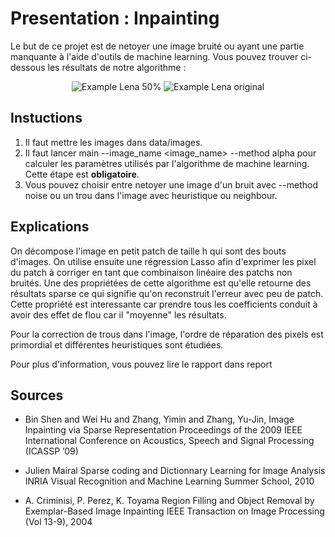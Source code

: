 # Presentation : Inpainting

Le but de ce projet est de netoyer une image bruité ou ayant une partie manquante à l'aide d'outils de machine learning. Vous pouvez trouver ci-dessous les résultats de notre algorithme :

<center>
  <img src="https://github.com/Kabegami/Inpainting/blob/master/res/README_images/lena_noise" alt="Example Lena 50%">
    <img src="https://github.com/Kabegami/Inpainting/blob/master/res/README_images/lena_original" alt="Example Lena original">
</center>


## Instuctions

1. Il faut mettre les images dans data/images.
2. Il faut lancer main --image_name <image_name> --method alpha pour calculer les paramètres utilisés par l'algorithme de machine learning. Cette étape est **obligatoire**.
3. Vous pouvez choisir entre netoyer une image d'un bruit avec --method noise ou un trou dans l'image avec heuristique ou neighbour.

## Explications

On décompose l'image en petit patch de taille h qui sont des bouts d'images. On utilise ensuite une régression Lasso afin d'exprimer les pixel du patch à corriger en tant que combinaison linéaire des patchs non bruités. Une des propriétées de cette algorithme est qu'elle retourne des résultats sparse ce qui signifie qu'on reconstruit l'erreur avec peu de patch. Cette propriété est interessante car prendre tous les coefficients conduit à avoir des effet de flou car il "moyenne" les résultats.

Pour la correction de trous dans l'image, l'ordre de réparation des pixels est primordial et différentes heuristiques sont étudiées.

Pour plus d'information, vous pouvez lire le rapport dans report


## Sources

* Bin Shen and Wei Hu and Zhang, Yimin and Zhang, Yu-Jin, Image Inpainting via Sparse Representation Proceedings of the 2009 IEEE International Conference on Acoustics, Speech and Signal Processing (ICASSP ’09)

* Julien Mairal Sparse coding and Dictionnary Learning for Image Analysis INRIA Visual Recognition and Machine Learning Summer School, 2010

* A. Criminisi, P. Perez, K. Toyama Region Filling and Object Removal by Exemplar-Based Image Inpainting IEEE Transaction on Image Processing (Vol 13-9), 2004
